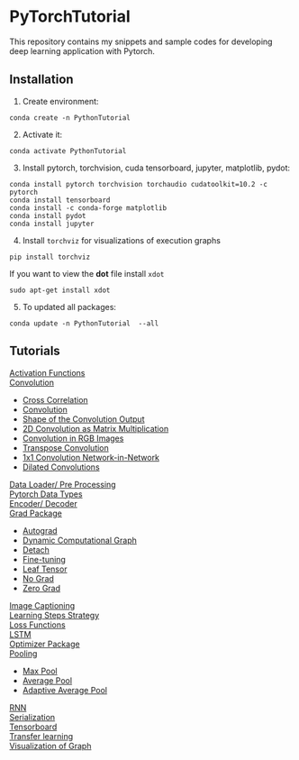 # PyTorchTutorial
This repository contains my snippets and sample codes for developing deep learning application with Pytorch.

## Installation
1. Create environment:

`conda create -n PythonTutorial`

2. Activate it:

`conda activate PythonTutorial`

3. Install pytorch, torchvision, cuda tensorboard, jupyter, matplotlib, pydot:

`conda install pytorch torchvision torchaudio cudatoolkit=10.2 -c pytorch`  
`conda install tensorboard`  
`conda install -c conda-forge matplotlib`  
`conda install pydot`  
`conda install jupyter`  

4. Install `torchviz` for visualizations of execution graphs 

`pip install torchviz`

If you want to view the <b>dot</b> file install `xdot`

`sudo apt-get install xdot`

5. To updated all packages:

`conda update -n PythonTutorial  --all`

## Tutorials

[Activation Functions](src/activation_functions/activation_function.ipynb)  
[Convolution](src/conv/cross_correlation_convolution.ipynb)  
- [Cross Correlation](conv/cross_correlation_convolution.ipynb#Cross-Correlation)  
- [Convolution](conv/cross_correlation_convolution.ipynb#Convoloution)  
- [Shape of the Convolution Output](conv/cross_correlation_convolution.ipynb#Shape-of-the-Convolution-Output)  
- [2D Convolution as Matrix Multiplication](conv/cross_correlation_convolution.ipynb#2D-Convolution-as-Matrix-Multiplication)  
- [Convolution in RGB Images](conv/cross_correlation_convolution.ipynb#Convolution-in-RGB-Images)  
- [Transpose Convolution](conv/cross_correlation_convolution.ipynb#Transpose-Convolution)  
- [1x1 Convolution Network-in-Network](conv/cross_correlation_convolution.ipynb#1x1-Convolution-Network-in-Network)  
- [Dilated Convolutions](conv/cross_correlation_convolution.ipynb#Dilated-Convolutions)  

[Data Loader/ Pre Processing](src/data_loader_pre_processing/index.ipynb)  
[Pytorch Data Types](data_types/index.ipynb)  
[Encoder/ Decoder](src/encoder/index.ipynb)  
[Grad Package](src/grad_package)  
- [Autograd]()  
- [Dynamic Computational Graph]()  
- [Detach]()  
- [Fine-tuning]()  
- [Leaf Tensor]()  
- [No Grad]()  
- [Zero Grad]()  

[Image Captioning](src/image_captioning)  
[Learning Steps Strategy]()  
[Loss Functions](loss_functions/loss_functions.ipynb)  
[LSTM](src/LSTM/index.ipynb)  
[Optimizer Package](src/optim_package/index.pynb)  
[Pooling](src/pooling/index.ipynb)  
- [Max Pool](pooling/index.ipynb#Max-Pool)  
- [Average Pool](pooling/index.ipynb#Average-Pool)  
- [Adaptive Average Pool](pooling/index.ipynb#Adaptive-Average-Pool)  

[RNN](src/rnn/index.ipynb)  
[Serialization](src/serialization/index.ipynb)  
[Tensorboard](src/tensorboard/index.ipynb)  
[Transfer learning](src/transfer_learning/transfer_learning.ipynb)  
[Visualization of Graph](src/graph_visualization/index.ipynb)  













